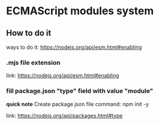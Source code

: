 # ECMAScript modules system

## How to do it
ways to do it: https://nodejs.org/api/esm.html#enabling

### .mjs file extension
link: https://nodejs.org/api/esm.html#enabling

### fill package.json "type" field with value "module"

**quick note** Create package.json file command: npm init -y

link: https://nodejs.org/api/packages.html#type
